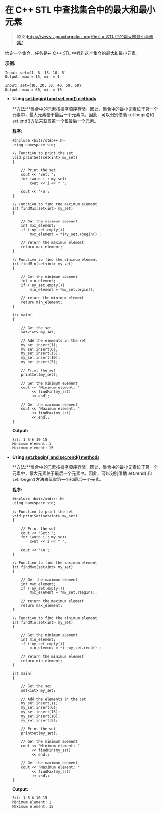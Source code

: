 # 在 C++ STL 中查找集合中的最大和最小元素

> 原文:[https://www . geesforgeks . org/find-c-STL 中的最大和最小元素集/](https://www.geeksforgeeks.org/find-maximum-and-minimum-element-in-a-set-in-c-stl/)

给定一个集合，任务是在 C++ STL 中找到这个集合的最大和最小元素。

**示例:**

```
Input: set={1, 6, 15, 10, 5}
Output: max = 15, min = 1

Input: set={10, 20, 30, 40, 50, 60}
Output: max = 60, min = 10

```

*   **Using [set.begin() and set.end() methods](https://www.geeksforgeeks.org/setbegin-setend-c-stl/)**

    **方法:**集合中的元素按排序顺序存储。因此，集合中的最小元素位于第一个元素中，最大元素位于最后一个元素中。因此，可以分别借助 set.begin()和 set.end()方法来获取第一个和最后一个元素。

    **程序:**

    ```
    #include <bits/stdc++.h>
    using namespace std;

    // Function to print the set
    void printSet(set<int> my_set)
    {

        // Print the set
        cout << "Set: ";
        for (auto i : my_set)
            cout << i << " ";

        cout << '\n';
    }

    // Function to find the maximum element
    int findMax(set<int> my_set)
    {

        // Get the maximum element
        int max_element;
        if (!my_set.empty())
            max_element = *(my_set.rbegin());

        // return the maximum element
        return max_element;
    }

    // Function to find the minimum element
    int findMin(set<int> my_set)
    {

        // Get the minimum element
        int min_element;
        if (!my_set.empty())
            min_element = *my_set.begin();

        // return the minimum element
        return min_element;
    }

    int main()
    {

        // Get the set
        set<int> my_set;

        // Add the elements in the set
        my_set.insert(1);
        my_set.insert(6);
        my_set.insert(15);
        my_set.insert(10);
        my_set.insert(5);

        // Print the set
        printSet(my_set);

        // Get the minimum element
        cout << "Minimum element: "
             << findMin(my_set)
             << endl;

        // Get the maximum element
        cout << "Maximum element: "
             << findMax(my_set)
             << endl;
    }
    ```

    **Output:**

    ```
    Set: 1 5 6 10 15 
    Minimum element: 1
    Maximum element: 15

    ```

*   **Using [set.rbegin() and set.rend() methods](https://www.geeksforgeeks.org/setrbegin-and-setrend-in-c-stl/)**

    **方法:**集合中的元素按排序顺序存储。因此，集合中的最小元素位于第一个元素中，最大元素位于最后一个元素中。因此，可以分别借助 set.rend()和 set.rbegin()方法来获取第一个和最后一个元素。

    **程序:**

    ```
    #include <bits/stdc++.h>
    using namespace std;

    // Function to print the set
    void printSet(set<int> my_set)
    {

        // Print the set
        cout << "Set: ";
        for (auto i : my_set)
            cout << i << " ";

        cout << '\n';
    }

    // Function to find the maximum element
    int findMax(set<int> my_set)
    {

        // Get the maximum element
        int max_element;
        if (!my_set.empty())
            max_element = *my_set.rbegin();

        // return the maximum element
        return max_element;
    }

    // Function to find the minimum element
    int findMin(set<int> my_set)
    {

        // Get the minimum element
        int min_element;
        if (!my_set.empty())
            min_element = *(--my_set.rend());

        // return the minimum element
        return min_element;
    }

    int main()
    {

        // Get the set
        set<int> my_set;

        // Add the elements in the set
        my_set.insert(1);
        my_set.insert(6);
        my_set.insert(15);
        my_set.insert(10);
        my_set.insert(5);

        // Print the set
        printSet(my_set);

        // Get the minimum element
        cout << "Minimum element: "
             << findMin(my_set)
             << endl;

        // Get the maximum element
        cout << "Maximum element: "
             << findMax(my_set)
             << endl;
    }
    ```

    **Output:**

    ```
    Set: 1 5 6 10 15 
    Minimum element: 1
    Maximum element: 15

    ```